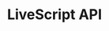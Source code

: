 ---
layout: home
title: LiveScript API
tagline: |
  The WoTLK Modding Framework
heading: TSWoW Wiki
icon:
  type: fa
  name: fa-paper-plane
color: green
navigation:
  - /api/livescripts/classes/index
  - /api/livescripts/events/index
  - /api/livescripts/enums/index
  - /api/livescripts/functions
  - /api/livescripts/macros
---